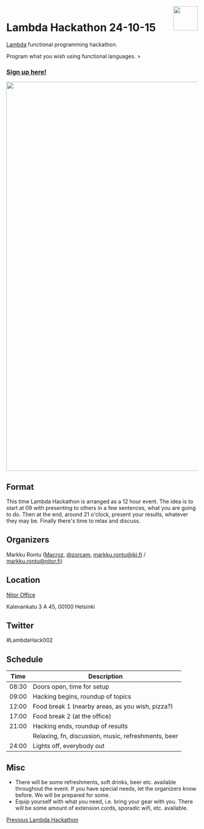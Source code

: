 <img src="https://raw.github.com/NitorCreations/LambdaHackathon/master/images/lambda.png" height="64" align="right">

# Lambda Hackathon 24-10-15

[Lambda](https://wiki.helsinki.fi/display/lambda/) functional programming hackathon.

Program what you wish using functional languages. >

### [Sign up here!](https://www.eventbrite.co.uk/e/lambda-hackathon-24-10-15-tickets-18939945888)

<img src="https://raw.github.com/NitorCreations/LambdaHackathon/master/images/nitor.jpg" width="1024" />

## Format

This time Lambda Hackathon is arranged as a 12 hour event. The idea is to start at 09 with presenting to others in a few sentences, what you are going to do. Then at the end, around 21 o'clock, present your results, whatever they may be. Finally there's time to relax and discuss. 

## Organizers

Markku Rontu ([Macroz](https://github.com/Macroz), [@zorcam](https://twitter.com/zorcam), markku.rontu@iki.fi / markku.rontu@nitor.fi)

## Location

[Nitor Office](https://www.nitor.fi)

Kalevankatu 3 A 45, 00100 Helsinki

## Twitter

\#LambdaHack002

## Schedule

| Time  | Description
| ----- | -----------
| 08:30 | Doors open, time for setup
| 09:00 | Hacking begins, roundup of topics
| 12:00 | Food break 1 (nearby areas, as you wish, pizza?)
| 17:00 | Food break 2 (at the office)
| 21:00 | Hacking ends, roundup of results
|       | Relaxing, fn, discussion, music, refreshments, beer
| 24:00 | Lights off, everybody out

## Misc

- There will be some refreshments, soft drinks, beer etc. available throughout the event. If you have special needs, let the organizers know before. We will be prepared for some.
- Equip yourself with what you need, i.e. bring your gear with you. There will be some amount of extension cords, sporadic wifi, etc. available.

[Previous Lambda Hackathon](https://wiki.helsinki.fi/display/lambda/Hackathon)
